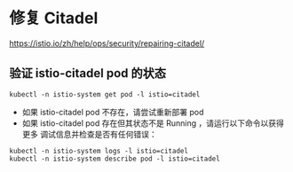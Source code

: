# 修复 Citadel

<https://istio.io/zh/help/ops/security/repairing-citadel/>

## 验证 istio-citadel pod 的状态

```shell
kubectl -n istio-system get pod -l istio=citadel
```

- 如果 istio-citadel pod 不存在，请尝试重新部署 pod
- 如果 istio-citadel pod 存在但其状态不是 Running ，请运行以下命令以获得更多 调试信息并检查是否有任何错误：

```shell
kubectl -n istio-system logs -l istio=citadel
kubectl -n istio-system describe pod -l istio=citadel
```